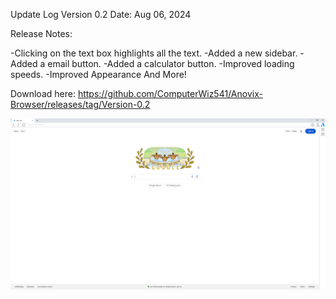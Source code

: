 Update Log
Version 0.2
Date: Aug 06, 2024

Release Notes:

-Clicking on the text box highlights all the text.
-Added a new sidebar.
-Added a email button.
-Added a calculator button.
-Improved loading speeds.
-Improved Appearance
And More!

Download here: https://github.com/ComputerWiz541/Anovix-Browser/releases/tag/Version-0.2

![Preview Image](preview-image.png)
